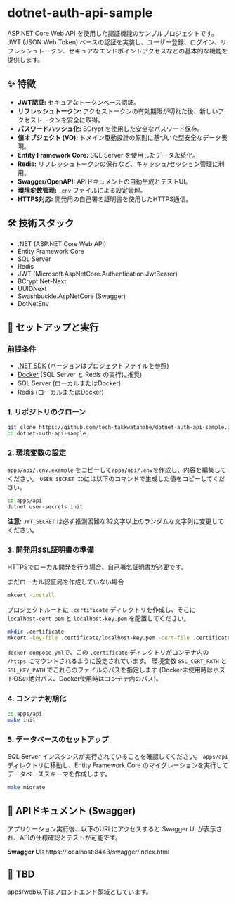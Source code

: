 # dotnet-auth-api-sample

ASP.NET Core Web API を使用した認証機能のサンプルプロジェクトです。
JWT (JSON Web Token) ベースの認証を実装し、ユーザー登録、ログイン、リフレッシュトークン、セキュアなエンドポイントアクセスなどの基本的な機能を提供します。

## ✨ 特徴

- **JWT認証:** セキュアなトークンベース認証。
- **リフレッシュトークン:** アクセストークンの有効期限が切れた後、新しいアクセストークンを安全に取得。
- **パスワードハッシュ化:** BCrypt を使用した安全なパスワード保存。
- **値オブジェクト (VO):** ドメイン駆動設計の原則に基づいた型安全なデータ表現。
- **Entity Framework Core:** SQL Server を使用したデータ永続化。
- **Redis:** リフレッシュトークンの保存など、キャッシュ/セッション管理に利用。
- **Swagger/OpenAPI:** APIドキュメントの自動生成とテストUI。
- **環境変数管理:** `.env` ファイルによる設定管理。
- **HTTPS対応:** 開発用の自己署名証明書を使用したHTTPS通信。

## 🛠 技術スタック

- .NET (ASP.NET Core Web API)
- Entity Framework Core
- SQL Server
- Redis
- JWT (Microsoft.AspNetCore.Authentication.JwtBearer)
- BCrypt.Net-Next
- UUIDNext
- Swashbuckle.AspNetCore (Swagger)
- DotNetEnv

## 🚀 セットアップと実行

### 前提条件
- [.NET SDK](https://dotnet.microsoft.com/download) (バージョンはプロジェクトファイルを参照)
- [Docker](https://www.docker.com/) (SQL Server と Redis の実行に推奨)
- SQL Server (ローカルまたはDocker)
- Redis (ローカルまたはDocker)

### 1. リポジトリのクローン
```bash
git clone https://github.com/tech-takkwatanabe/dotnet-auth-api-sample.git
cd dotnet-auth-api-sample
```

### 2. 環境変数の設定
`apps/api/.env.example` をコピーして`apps/api/.env`を作成し、内容を編集してください。
`USER_SECRET_ID`には以下のコマンドで生成した値をコピーしてください。

```bash
cd apps/api
dotnet user-secrets init
```

**注意:** `JWT_SECRET` は必ず推測困難な32文字以上のランダムな文字列に変更してください。

### 3. 開発用SSL証明書の準備
HTTPSでローカル開発を行う場合、自己署名証明書が必要です。

まだローカル認証局を作成していない場合
```bash
mkcert -install
```

プロジェクトルートに `.certificate` ディレクトリを作成し、そこに `localhost-cert.pem` と `localhost-key.pem` を配置してください。

```bash
mkdir .certificate
mkcert -key-file .certificate/localhost-key.pem -cert-file .certificate/localhost-cert.pem localhost 127.0.0.1 ::1
```
`docker-compose.yml`で、この `.certificate` ディレクトリがコンテナ内の `/https` にマウントされるように設定されています。
環境変数 `SSL_CERT_PATH` と `SSL_KEY_PATH` でこれらのファイルのパスを指定します (Docker未使用時はホストOSの絶対パス、Docker使用時はコンテナ内のパス)。

### 4. コンテナ初期化
```bash
cd apps/api
make init
```

### 5. データベースのセットアップ
SQL Server インスタンスが実行されていることを確認してください。
`apps/api` ディレクトリに移動し、Entity Framework Core のマイグレーションを実行してデータベーススキーマを作成します。
```bash
make migrate
```

## 📄 APIドキュメント (Swagger)

アプリケーション実行後、以下のURLにアクセスすると Swagger UI が表示され、APIの仕様確認とテストが可能です。

**Swagger UI:** https://localhost:8443/swagger/index.html

## 🚧 TBD

apps/web以下はフロントエンド領域としています。